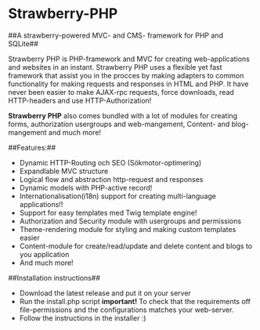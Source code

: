 Strawberry-PHP
==============

##A strawberry-powered MVC- and  CMS- framework for PHP and SQLite##

Strawberry PHP is PHP-framework and MVC for creating 
web-applications and websites in an instant. 
Strawberry PHP uses a flexible yet fast framework that
assist you in the procces by making adapters to common functionality for
making requests and responses in HTML and PHP. It have never been easier to 
make AJAX-rpc requests, force downloads, read HTTP-headers and use HTTP-Authorization!

**Strawberry PHP** also comes bundled with a lot of modules for creating forms, 
authorization usergroups and web-mangement, Content- and blog- mangement and much more!

##Features:##

* Dynamic HTTP-Routing och SEO (Sökmotor-optimering)
* Expandlable MVC structure
* Logical flow and abstraction http-request and responses
* Dynamic models with PHP-active record!
* Internationalisation(i18n) support for creating multi-language applications!!
* Support for easy templates med Twig template engine!
* Authorization and Security module with usergroups and permissions
* Theme-rendering module for styling and making custom templates easier
* Content-module for create/read/update and delete content and blogs to you application
* And much more!

##Installation instructions##

* Download the latest release and put it on your server
* Run the install.php script **important!** To check that the requirements off
  file-permissions and the configurations matches your web-server.
* Follow the instructions in the installer :)



